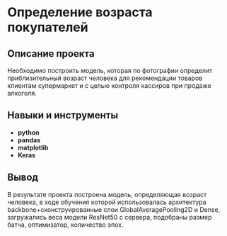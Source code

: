 # Определение возраста покупателей

## Описание проекта

Необходимо построить модель, которая по фотографии определит приблизительный возраст человека для рекомендации товаров клиентам супермаркет и с целью контроля кассиров при продаже алкоголя.

## Навыки и инструменты

- **python**
- **pandas**
- **matplotlib**
- **Keras**

## Вывод

В результате проекта построена модель, определяющая возраст человека, в ходе обучения которой использовалась архитектура backbone+сконструированные слои GlobalAveragePooling2D и Dense, загружались веса модели ResNet50 с сервера, подобраны размер батча, оптимизатор, количество эпох. 
